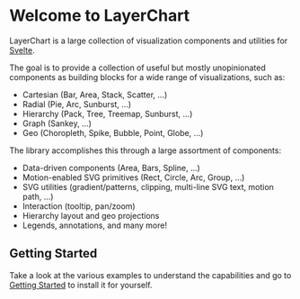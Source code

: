 <div class="prose max-w-none bg-surface-100 p-3 px-5 m-2 rounded-sm shadow-lg border">

<h1>Welcome to LayerChart</h1>

LayerChart is a large collection of visualization components and utilities for [Svelte](https://svelte.dev/).

The goal is to provide a collection of useful but mostly unopinionated components as building blocks for a wide range of visualizations, such as:

- Cartesian (Bar, Area, Stack, Scatter, ...)
- Radial (Pie, Arc, Sunburst, ...)
- Hierarchy (Pack, Tree, Treemap, Sunburst, ...)
- Graph (Sankey, ...)
- Geo (Choropleth, Spike, Bubble, Point, Globe, ...)

The library accomplishes this through a large assortment of components:

- Data-driven components (Area, Bars, Spline, ...)
- Motion-enabled SVG primitives (Rect, Circle, Arc, Group, ...)
- SVG utilities (gradient/patterns, clipping, multi-line SVG text, motion path, ...)
- Interaction (tooltip, pan/zoom)
- Hierarchy layout and geo projections
- Legends, annotations, and many more!

## Getting Started

Take a look at the various examples to understand the capabilities and go to [Getting Started](/getting-started) to install it for yourself.

</div>
